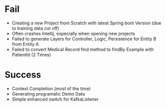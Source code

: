 # Fail
- Creating a new Project from Scratch with latest Spring boot Version (due to training data cut off)
- Often crashes Intellij, especially when opening new projects
- Failed to generate Layers for Controller, Logic, Persistence for Entity B from Entity A
- Failed to convert Medical Record find method to findBy Example with PatientId (2 Times)


# Success
- Context Completion (most of the time)
- Generating programatic Demo Data
- Simple enhanced switch for KafkaListener
